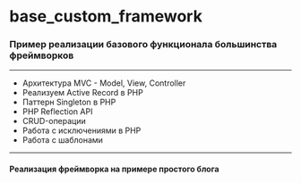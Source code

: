 # base_custom_framework
### Пример реализации базового функционала большинства фреймворков

----
- Архитектура MVC - Model, View, Controller
- Реализуем Active Record в PHP
- Паттерн Singleton в PHP
- PHP Reflection API
- CRUD-операции
- Работа с исключениями в PHP
- Работа с шаблонами

---
#### Реализация фреймворка на примере простого блога